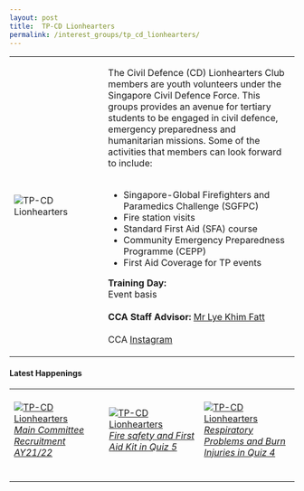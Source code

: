 ```yaml
---
layout: post
title:  TP-CD Lionhearters
permalink: /interest_groups/tp_cd_lionhearters/
---
```


<div>
    <table>
        <tr>
            <td style="width:33%"><image src="/images/CCA_tp_cd_lionhearters.jpg" style="display:block;margin-left:auto;margin-right:auto;" alt="TP-CD Lionhearters"></image></td>
            <td>
                <p>
                    The Civil Defence (CD) Lionhearters Club members are youth volunteers under the Singapore Civil Defence Force. This groups provides an avenue for tertiary students to be engaged in civil defence, emergency preparedness and humanitarian missions. Some of the activities that members can look forward to include:<br>
                    <br>
                </p>
                    <ul>
                        <li>Singapore-Global Firefighters and Paramedics Challenge (SGFPC)</li>
                        <li>Fire station visits</li>
                        <li>Standard First Aid (SFA) course</li>
                        <li>Community Emergency Preparedness Programme (CEPP)</li>
                        <li>First Aid Coverage for TP events</li>
                    </ul>
                <p>
                    <b>Training Day:</b><br>
                    Event basis<br>
                    <br>
                    <b>CCA Staff Advisor:</b> <a href="mailto:khimfatt@tp.edu.sg">Mr Lye Khim Fatt</a><br>
                    <br>
                    CCA <a href="https://www.instagram.com/tpcdlionhearters">Instagram</a>
                </p>
            </td>
        </tr>
    </table>
</div>

#### Latest Happenings

<div>
    <table>
        <tr>
            <td style="width:33%"><br>
                <a href="https://www.instagram.com/p/COZLgOVHyAc/">
                    <image src="/images/CCA-cd-ig4.png" style="display:block;margin-left:auto;margin-right:auto;" alt="TP-CD Lionhearters">
                    <h6 style="margin-top:0%">Main Committee Recruitment AY21/22</h6>
                    </image>
                </a>
            </td>
            <td style="width:33%"><br>
                <a href="https://www.instagram.com/p/CG0BAO8nS_w/">
                    <image src="/images/CCA-cd-ig5.png" style="display:block;margin-left:auto;margin-right:auto;" alt="TP-CD Lionhearters">
                    <h6 style="margin-top:0%">Fire safety and First Aid Kit in Quiz 5 </h6>
                    </image>
                </a>
            </td>
            <td style="width:33%"><br>
                <a href="https://www.instagram.com/p/CF08RMTnGPR">
                    <image src="/images/CCA-cd-ig6.png" style="display:block;margin-left:auto;margin-right:auto;" alt="TP-CD Lionhearters">
                    <h6 style="margin-top:0%">Respiratory Problems and Burn Injuries in Quiz 4</h6>
                    </image>
                </a>
            </td>
        </tr>
    </table>
</div>
